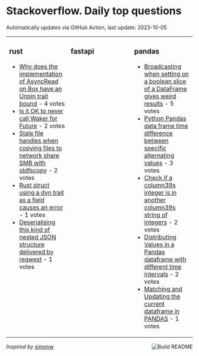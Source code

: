 # Stackoverflow. Daily top questions 

Automatically updates via GitHub Action, last update: <!-- date starts -->2023-10-05<!-- date ends -->


<table><tr><td valign="top" width="33%">

### rust
<!-- rust starts -->
* [Why does the implementation of AsyncRead on Box have an Unpin trait bound](https://stackoverflow.com/questions/77227525/why-does-the-implementation-of-asyncread-on-box-have-an-unpin-trait-bound) - 4 votes
* [Is it OK to never call Waker for Future](https://stackoverflow.com/questions/77238848/is-it-ok-to-never-call-waker-for-future) - 2 votes
* [Stale file handles when copying files to network share SMB with stdfscopy](https://stackoverflow.com/questions/77233207/stale-file-handles-when-copying-files-to-network-share-smb-with-stdfscopy) - 2 votes
* [Rust struct using a dyn trait as a field causes an error](https://stackoverflow.com/questions/77234172/rust-struct-using-a-dyn-trait-as-a-field-causes-an-error) - 1 votes
* [Deserialising this kind of nested JSON structure delivered by reqwest](https://stackoverflow.com/questions/77231365/deserialising-this-kind-of-nested-json-structure-delivered-by-reqwest) - 1 votes
<!-- rust ends -->
</td><td valign="top" width="34%">


### fastapi
<!-- fastapi starts -->

<!-- fastapi ends -->
</td><td valign="top" width="34%">


### pandas
<!-- pandas starts -->
* [Broadcasting when setting on a boolean slice of a DataFrame gives weird results](https://stackoverflow.com/questions/77228389/broadcasting-when-setting-on-a-boolean-slice-of-a-dataframe-gives-weird-results) - 5 votes
* [Python Pandas data frame time difference between specific alternating values](https://stackoverflow.com/questions/77232950/python-pandas-data-frame-time-difference-between-specific-alternating-values) - 3 votes
* [Check if a column39s integer is in another column39s string of integers](https://stackoverflow.com/questions/77235156/check-if-a-columns-integer-is-in-another-columns-string-of-integers) - 2 votes
* [Distributing Values in a Pandas dataframe with different time intervals](https://stackoverflow.com/questions/77232406/distributing-values-in-a-pandas-dataframe-with-different-time-intervals) - 2 votes
* [Matching and Updating the current dataframe in PANDAS](https://stackoverflow.com/questions/77233901/matching-and-updating-the-current-dataframe-in-pandas) - 1 votes
<!-- pandas ends -->
</td></tr></table>

<a href="https://github.com/hp0404/hp0404/actions"><img src="https://github.com/hp0404/hp0404/workflows/Build%20README/badge.svg" align="right" alt="Build README"></a> <p>*Inspired by  [simonw](https://github.com/simonw/simonw)*</p>
